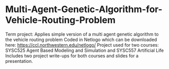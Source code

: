 # Multi-Agent-Genetic-Algorithm-for-Vehicle-Routing-Problem
Term project: Applies simple version of a multi agent genetic algorithm to the vehicle routing problem
Coded in Netlogo which can be downloaded here: https://ccl.northwestern.edu/netlogo/
Project used for two courses: SYSC525 Agent Based Modeling and Simulation and SYSC557 Artificial Life
Includes two project write-ups for both courses and slides for a presentation.
